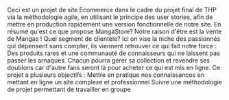 Ceci est un projet de site Ecommerce dans le cadre du projet final de THP via la méthodologie agile, en utilisant le principe des user stories, afin de mettre en production rapidement une version fonctionnelle de notre site. En résumé qu'est ce que propose MangaStore? Notre raison d'être est la vente de Mangas !
Quel segment de clientèle? Ici on vise la niche des passionnés qui dépensent sans compter, ils viennent retrouver ce qui fait notre force : Des produits rares et une communauté de connaisseurs qui ne laissent pas passer les arnaques. Chacun pourra gérer sa collection et revendre ses doublons car d'autre fans seront là pour acheter ce qui est mis en ligne.
Ce projet a plusieurs objectifs : Mettre en pratique nos connaissances en mettant en ligne un site complexe et professionnel Suivre une méthodologie de projet permettant de travailler en groupe
